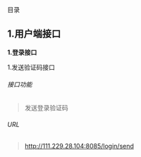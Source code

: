 目录

1\.用户端接口
---
**1.登录接口**


1\.发送验证码接口
###### 接口功能
>发送登录验证码
###### URL
>http://111.229.28.104:8085/login/send